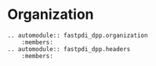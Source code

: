 # Organization

```{eval-rst}
.. automodule:: fastpdi_dpp.organization
    :members:
.. automodule:: fastpdi_dpp.headers
    :members:
```